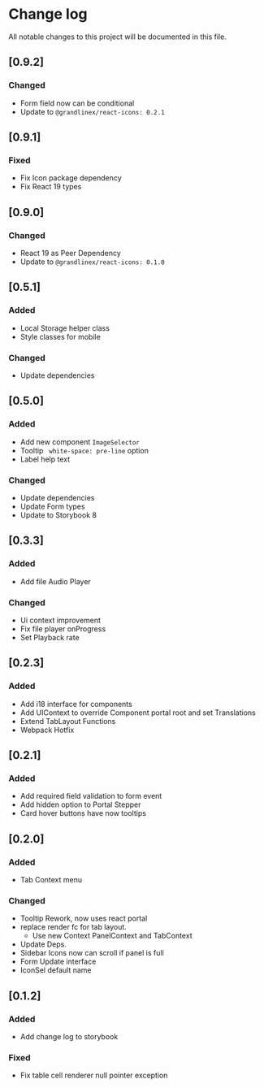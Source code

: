 # Change log
All notable changes to this project will be documented in this file.

## [0.9.2]
### Changed
- Form field now can be conditional
- Update to `@grandlinex/react-icons: 0.2.1`

## [0.9.1]
### Fixed
- Fix Icon package dependency
- Fix React 19 types

## [0.9.0]
### Changed
- React 19 as Peer Dependency
- Update to `@grandlinex/react-icons: 0.1.0`

## [0.5.1]
### Added
- Local Storage helper class
- Style classes for mobile
### Changed
- Update dependencies

## [0.5.0]
### Added
- Add new component `ImageSelector`
- Tooltip ` white-space: pre-line` option 
- Label help text
### Changed
- Update dependencies
- Update Form types
- Update to Storybook 8

## [0.3.3]
### Added
- Add file Audio Player
### Changed
- Ui context improvement
- Fix file player onProgress
- Set Playback rate

## [0.2.3]
### Added
- Add i18 interface for components
- Add UIContext to override Component portal root and set Translations
- Extend TabLayout Functions
- Webpack Hotfix
## [0.2.1]
### Added
- Add required field validation to form event
- Add hidden option to Portal Stepper 
- Card hover buttons have now tooltips

## [0.2.0]
### Added
- Tab Context menu
### Changed
- Tooltip Rework, now uses react portal
- replace render fc for tab layout.
    - Use new Context PanelContext and TabContext
- Update Deps.
- Sidebar Icons now can scroll if panel is full
- Form Update interface
- IconSel default name

## [0.1.2]
### Added
- Add change log to storybook
### Fixed
- Fix table cell renderer null pointer exception
